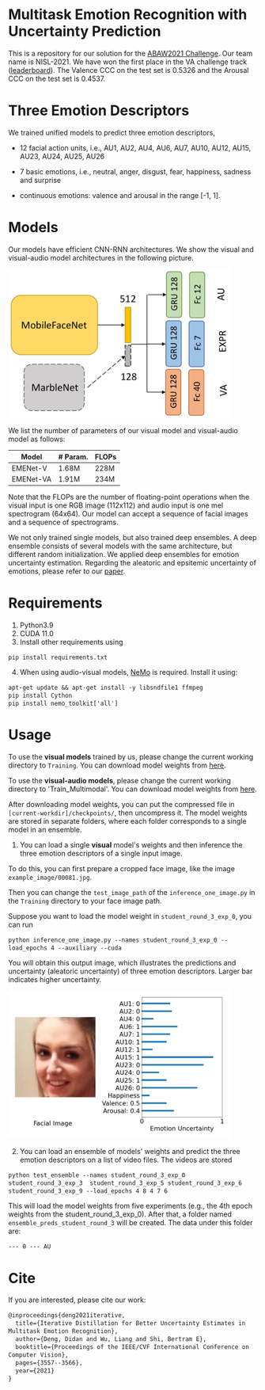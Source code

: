 # Multitask Emotion Recognition with Uncertainty Prediction

This is a repository for our solution for the [ABAW2021 Challenge](https://ibug.doc.ic.ac.uk/resources/iccv-2021-2nd-abaw/). Our team name is NISL-2021. We have won the first place in the VA challenge track ([leaderboard](https://github.com/dkollias/ABAW2-Results/blob/main/abaw2_va_leaderboard.pdf)). The Valence CCC on the test set is 0.5326 and the Arousal CCC on the test set is 0.4537. 

# Three Emotion Descriptors

We trained unified models to predict three emotion descriptors, 

 - 12 facial action units, i.e., AU1, AU2, AU4, AU6, AU7, AU10, AU12, AU15, AU23, AU24, AU25, AU26

 - 7 basic emotions, i.e., neutral, anger, disgust, fear, happiness, sadness and surprise

 - continuous emotions: valence and arousal in the range [-1, 1].

# Models

Our models have efficient CNN-RNN architectures. We show the visual and visual-audio model architectures in the following picture.

<img src='./example_image/Model_Architecture.jpg' alt='drawing' width='450'/>

We list the number of parameters of our visual model and visual-audio model as follows:

| Model | # Param. | FLOPs|
| --- | ---| ---|
|EMENet-V| 1.68M| 228M|
|EMENet-VA|1.91M | 234M| 

Note that the FLOPs are the number of floating-point operations when the visual input is one RGB image (112x112) and audio input is one mel spectrogram (64x64). Our model can accept a sequence of facial images and a sequence of spectrograms.

We not only trained single models, but also trained deep ensembles. A deep ensemble consists of several models with the same architecture, but different random initialization. We applied deep ensembles for emotion uncertainty estimation. Regarding the aleatoric and epsitemic uncertainty of emotions, please refer to our [paper](https://openaccess.thecvf.com/content/ICCV2021W/ABAW/papers/Deng_Iterative_Distillation_for_Better_Uncertainty_Estimates_in_Multitask_Emotion_Recognition_ICCVW_2021_paper.pdf).

# Requirements

1. Python3.9
2. CUDA 11.0
3. Install other requirements using

```
pip install requirements.txt
```
4. When using audio-visual models, [NeMo](https://github.com/NVIDIA/NeMo) is required. Install it using:

```
apt-get update && apt-get install -y libsndfile1 ffmpeg
pip install Cython
pip install nemo_toolkit['all']
```

# Usage
To use the **visual models** trained by us, please change the current working directory to `Training`. You can download model weights from [here]().

To use the **visual-audio models**, please change the current working directory to 'Train_Multimodal'. You can download model weights from [here]().

 After downloading model weights, you can put the compressed file in `[current-workdir]/checkpoints/`, then uncompress it. The model weights are stored in separate folders, where each folder corresponds to a single model in an ensemble.

1. You can load a single **visual** model's weights and then inference the three emotion descriptors of a single input image.

To do this, you can first prepare a cropped face image, like the image `example_image/00081.jpg`. 

Then you can change the `test_image_path` of the `inference_one_image.py` in the `Training` directory to your face image path.

Suppose you want to load the model weight in `student_round_3_exp_0`, you can run
```
python inference_one_image.py --names student_round_3_exp_0 --load_epochs 4 --auxiliary --cuda
```

You will obtain this output image, which illustrates the predictions and uncertainty (aleatoric uncertainty) of three emotion descriptors. Larger bar indicates higher uncertainty.

<img src='./example_image/output_image.png' alt='drawing' width='450'/>

2. You can load an ensemble of models' weights and predict the three emotion descriptors on a list of video files. The videos are stored 

```
python test_ensemble --names student_round_3_exp_0 student_round_3_exp_3  student_round_3_exp_5 student_round_3_exp_6 student_round_3_exp_9 --load_epochs 4 8 4 7 6
```
This will load the model weights from five experiments (e.g., the 4th epoch weights from the student_round_3_exp_0). After that, a folder named `ensemble_preds_student_round_3` will be created. The data under this folder are:
```
--- 0 --- AU
```


# Cite
If you are interested, please cite our work:
```
@inproceedings{deng2021iterative,
  title={Iterative Distillation for Better Uncertainty Estimates in Multitask Emotion Recognition},
  author={Deng, Didan and Wu, Liang and Shi, Bertram E},
  booktitle={Proceedings of the IEEE/CVF International Conference on Computer Vision},
  pages={3557--3566},
  year={2021}
}
```

